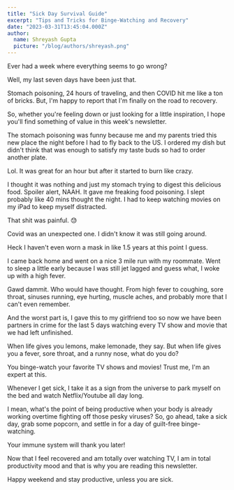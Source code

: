 ```yaml
---
title: "Sick Day Survival Guide"
excerpt: "Tips and Tricks for Binge-Watching and Recovery"
date: "2023-03-31T13:45:04.000Z"
author:
  name: Shreyash Gupta
  picture: "/blog/authors/shreyash.png"
---
```


Ever had a week where everything seems to go wrong?

Well, my last seven days have been just that.

Stomach poisoning, 24 hours of traveling, and then COVID hit me like a ton of bricks. But, I'm happy to report that I'm finally on the road to recovery.

So, whether you're feeling down or just looking for a little inspiration, I hope you'll find something of value in this week's newsletter.

The stomach poisoning was funny because me and my parents tried this new place the night before I had to fly back to the US. I ordered my dish but didn't think that was enough to satisfy my taste buds so had to order another plate.

Lol. It was great for an hour but after it started to burn like crazy.

I thought it was nothing and just my stomach trying to digest this delicious food. Spoiler alert, NAAH. It gave me freaking food poisoning. I slept probably like 40 mins thought the night. I had to keep watching movies on my iPad to keep myself distracted.

That shit was painful. 😓

Covid was an unexpected one. I didn't know it was still going around.

Heck I haven't even worn a mask in like 1.5 years at this point I guess.

I came back home and went on a nice 3 mile run with my roommate. Went to sleep a little early because I was still jet lagged and guess what, I woke up with a high fever.

Gawd dammit. Who would have thought. From high fever to coughing, sore throat, sinuses running, eye hurting, muscle aches, and probably more that I can't even remember.

And the worst part is, I gave this to my girlfriend too so now we have been partners in crime for the last 5 days watching every TV show and movie that we had left unfinished.

When life gives you lemons, make lemonade, they say. But when life gives you a fever, sore throat, and a runny nose, what do you do?

You binge-watch your favorite TV shows and movies! Trust me, I'm an expert at this.

Whenever I get sick, I take it as a sign from the universe to park myself on the bed and watch Netflix/Youtube all day long.

I mean, what's the point of being productive when your body is already working overtime fighting off those pesky viruses? So, go ahead, take a sick day, grab some popcorn, and settle in for a day of guilt-free binge-watching.

Your immune system will thank you later!

Now that I feel recovered and am totally over watching TV, I am in total productivity mood and that is why you are reading this newsletter.

Happy weekend and stay productive, unless you are sick. 